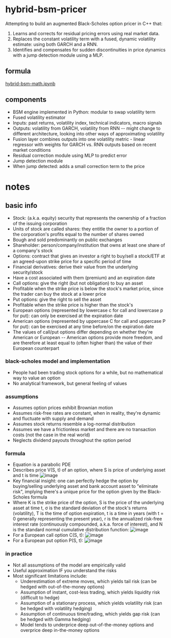 # hybrid-bsm-pricer
Attempting to build an augmented Black-Scholes option pricer in C++ that:
 1. Learns and corrects for residual pricing errors using real market data.
 2. Replaces the constant volatility term with a fused, dynamic volatility estimate: using both GARCH and a RNN.
 3. Identifies and compensates for sudden discontinuities in price dynamics with a jump detection module using a MLP.
## formula
[hybrid-bsm-math.ipynb](https://github.com/t-nair/hybrid-bsm-pricer/blob/main/hybrid_bsm_math.ipynb)
## components
* BSM engine implemented in Python: modular to swap volatility term
* Fused volatility estimator
 * Inputs: past returns, volatility index, technical indicators, macro signals
 * Outputs: volatility from GARCH, volatility from RNN -- might change to different architecture, looking into other ways of approximating volatility
* Fusion layer combines outputs into one volatility metric - linear regressor with weights for GARCH vs. RNN outputs based on recent market conditions
* Residual correction module using MLP to predict error
* Jump detection module
 * When jump detected: adds a small correction term to the price
# notes
## basic info
* Stock: (a.k.a. equity) security that represents the ownership of a fraction of the issuing corporation
 * Units of stock are called shares: they entitle the owner to a portion of the corporation's profits equal to the number of shares owned
 * Bough and sold predominantly on public exchanges
* Shareholder: person/company/institution that owns at least one share of a company's stock
* Options: contract that gives an investor a right to buy/sell a stock/ETF at an agreed-upon strike price for a specific period of time
 * Financial derivatives: derive their value from the underlying security/stock
 * Have a cost associated with them (premium) and an expiration date
* Call options: give the right (but not obligation) to buy an asset
 * Profitable when the strike price is below the stock's market price, since the trader can buy the stock at a lower price
* Put options: give the right to sell the asset
 * Profitable when the strike price is higher than the stock's 
* European options (represented by lowercase c for call and lowercase p for put): can only be exercised at the expiration date
* American options (represented by uppercase C for call and uppercase P for put): can be exercised at any time before/on the expiration date
* The values of call/put options differ depending on whether they're American or European -- American options provide more freedom, and are therefore at least equal to (often higher than) the value of their European counterpart 
### black-scholes model and implementation
* People had been trading stock options for a while, but no mathematical way to value an option
* No analytical framework, but general feeling of values
### assumptions
* Assumes option prices exhibit Brownian motion
* Assumes risk-free rates are constant, when in reality, they're dynamic and fluctuate with supply and demand
* Assumes stock returns resemble a log-normal distribution
* Assumes we have a frictionless market and there are no transaction costs (not the case in the real world)
* Neglects dividend payouts throughout the option period
### formula
* Equation is a parabolic PDE
* Describes price V(S, t) of an option, where S is price of underlying asset and t is time
![image](https://github.com/user-attachments/assets/e078b874-112b-4390-8f6b-a038d4a5cca7)
* Key financial insight: one can perfectly hedge the option by buying/selling underlying asset and bank account asset to "eliminate risk", implying there's a unique price for the option given by the Black-Scholes formula
* Where K is the strike price of the option, S is the price of the underlying asset at time t, σ is the standard deviation of the stock's returns (volatility), T is the time of option expiration, t is a time in years (with t = 0 generally representing the present year), r is the annualized risk-free interest rate (continuously compounded, a.k.a. force of interest), and N is the standard normal cumulative distribution function:
![image](https://github.com/user-attachments/assets/be7ed181-1365-4dbc-8baa-b1990a638c99)
* For a European call option C(S, t):
![image](https://github.com/user-attachments/assets/096b0ff5-d827-447a-9a1f-41fbe77bf75e)
* For a European put option P(S, t):
![image](https://github.com/user-attachments/assets/04e00ea3-2da0-4ae6-b187-0af7a559310a)
### in practice
* Not all assumptions of the model are empirically valid
* Useful approximation IF you understand the risks
* Most significant limitations include:
  * Underestimation of extreme moves, which yields tail risk (can be hedged with out-of-the-money options)
  * Assumption of instant, cost-less trading, which yields liquidity risk (difficult to hedge)
  * Assumption of a stationary process, which yields volatility risk (can be hedged with volatility hedging)
  * Assumption of continuous time/trading, which yields gap risk (can be hedged with Gamma hedging)
  * Model tends to underprice deep out-of-the-money options and overprice deep in-the-money options 



